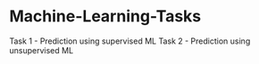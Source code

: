# Machine-Learning-Tasks
Task 1 - Prediction using supervised ML
Task 2 - Prediction using unsupervised ML
